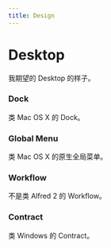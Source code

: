 ```yaml
---
title: Design
---
```



Desktop
=======

我期望的 Desktop 的样子。

### Dock

类 Mac OS X 的 Dock。

### Global Menu

类 Mac OS X 的原生全局菜单。

### Workflow

不是类 Alfred 2 的 Workflow。

### Contract

类 Windows 的 Contract。
